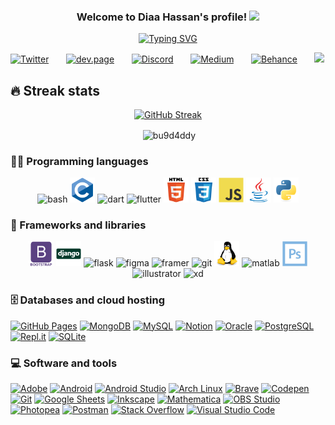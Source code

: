 <h3 align="center" width="600">
  Welcome to Diaa Hassan's profile!
  <img src="https://media.giphy.com/media/hvRJCLFzcasrR4ia7z/giphy.gif" width="28">
</h3>

<p align="center">
  <a href=""><img src="https://readme-typing-svg.herokuapp.com?font=Varela+Round&color=%23310DF7&size=30&center=true&vCenter=true&width=680&height=90&lines=Hi+%2C+I+am+Diaa;BUGDADDY;A+Computer+Engineer+and+A+Penetration+Tester" alt="Typing SVG" /></a>
</p>

<p style="justify-content: center;">
  <a href="https://twitter.com/BU9D4DDY"><img width="32px" alt="Twitter" title="Twitter" src="https://cdn-icons-png.flaticon.com/512/1409/1409937.png"/></a>
  &#8287;&#8287;&#8287;&#8287;&#8287;
  <a href="https://dev.page/bugdaddy?utm_source=dev.page&utm_medium=site&utm_campaign=share-dialog-first"><img width="32px" title="dev.page" src="https://cdn-icons.flaticon.com/png/512/5813/premium/5813860.png?token=exp=1636757688~hmac=26d4a6914bdd0c0af7ecec074f065227"/></a>
  &#8287;&#8287;&#8287;&#8287;&#8287;
  <a href="https://discord.gg/s7hakyqT"><img width="32px" alt="Discord" src="https://cdn-icons-png.flaticon.com/512/5968/5968756.png"></a>
  &#8287;&#8287;&#8287;&#8287;&#8287;
  <a href="https://bug-daddy.medium.com/"><img width="32px" alt="Medium" src="https://cdn-icons-png.flaticon.com/512/5968/5968906.png"></a>
  &#8287;&#8287;&#8287;&#8287;&#8287;
  <a href="https://www.behance.net/diaahassan2"><img width="32px" alt="Behance" src="https://cdn-icons.flaticon.com/png/512/3938/premium/3938108.png?token=exp=1636758053~hmac=5f291b1352e53f3bd5c528e4d0808fc1"></a>
  &#8287;&#8287;&#8287;&#8287;&#8287;
  <a href="https://www.linkedin.com/in/diaa-hassn-2695841b7" alt="Linkedin"><img width="32px" src="https://cdn-icons-png.flaticon.com/512/1409/1409945.png"/></a>
</p>


## 🔥 Streak stats

<p align="center">
  <a href="">
    <img src="http://github-readme-streak-stats.herokuapp.com?user=BU9D4DDY&theme=ads-juicy-fresh&date_format=j%20M%5B%20Y%5D" alt="GitHub Streak" />
  </a>
</p>

<p align="center">&nbsp;<img align="center" src="https://github-readme-stats.vercel.app/api?username=bu9d4ddy&show_icons=true&locale=en" alt="bu9d4ddy" />
</p>



### 👨‍💻 Programming languages



<p align="center"> 
  <a>
  <img src="https://www.vectorlogo.zone/logos/gnu_bash/gnu_bash-icon.svg" alt="bash" width="40" height="40" class="jop-noMdConv"> <img src="https://raw.githubusercontent.com/devicons/devicon/master/icons/c/c-original.svg" alt="c" width="40" height="40" class="jop-noMdConv"> <img src="https://www.vectorlogo.zone/logos/dartlang/dartlang-icon.svg" alt="dart" width="40" height="40" class="jop-noMdConv"> <img src="https://www.vectorlogo.zone/logos/flutterio/flutterio-icon.svg" alt="flutter" width="40" height="40" class="jop-noMdConv"> <img src="https://raw.githubusercontent.com/devicons/devicon/master/icons/html5/html5-original-wordmark.svg" alt="html5" width="40" height="40" class="jop-noMdConv"> <img src="https://raw.githubusercontent.com/devicons/devicon/master/icons/css3/css3-original-wordmark.svg" alt="css3" width="40" height="40" class="jop-noMdConv"> <img src="https://raw.githubusercontent.com/devicons/devicon/master/icons/javascript/javascript-original.svg" alt="javascript" width="40" height="40" class="jop-noMdConv"> <img src="https://raw.githubusercontent.com/devicons/devicon/master/icons/java/java-original.svg" alt="java" width="40" height="40" class="jop-noMdConv"> <img src="https://raw.githubusercontent.com/devicons/devicon/master/icons/python/python-original.svg" alt="python" width="40" height="40" class="jop-noMdConv"> 
  </a>
    </p>



### 🧰 Frameworks and libraries



<p align="center">
  <img src="https://raw.githubusercontent.com/devicons/devicon/master/icons/bootstrap/bootstrap-plain-wordmark.svg" alt="bootstrap" width="40" height="40" class="jop-noMdConv"> <img src="https://raw.githubusercontent.com/devicons/devicon/master/icons/django/django-original.svg" alt="django" width="40" height="40" class="jop-noMdConv"> <img src="https://www.vectorlogo.zone/logos/pocoo_flask/pocoo_flask-icon.svg" alt="flask" width="40" height="40" class="jop-noMdConv"> <img src="https://www.vectorlogo.zone/logos/figma/figma-icon.svg" alt="figma" width="40" height="40" class="jop-noMdConv"> <img src="https://www.vectorlogo.zone/logos/framer/framer-icon.svg" alt="framer" width="40" height="40" class="jop-noMdConv"> <img src="https://www.vectorlogo.zone/logos/git-scm/git-scm-icon.svg" alt="git" width="40" height="40" class="jop-noMdConv"> <img src="https://raw.githubusercontent.com/devicons/devicon/master/icons/linux/linux-original.svg" alt="linux" width="40" height="40" class="jop-noMdConv"> <img src="https://upload.wikimedia.org/wikipedia/commons/2/21/Matlab_Logo.png" alt="matlab" width="40" height="40" class="jop-noMdConv"> <img src="https://raw.githubusercontent.com/devicons/devicon/master/icons/photoshop/photoshop-line.svg" alt="photoshop" width="40" height="40" class="jop-noMdConv"> <img src="https://www.vectorlogo.zone/logos/adobe_illustrator/adobe_illustrator-icon.svg" alt="illustrator" width="40" height="40" class="jop-noMdConv"> <img src="https://cdn.worldvectorlogo.com/logos/adobe-xd.svg" alt="xd" width="40" height="40" class="jop-noMdConv">
</p>



### 🗄️ Databases and cloud hosting

<p>
    <a href="#"><img alt="GitHub Pages" src="https://img.shields.io/badge/GitHub%20Pages-327FC7.svg?logo=github&logoColor=white"></a>
    <a href="#"><img alt="MongoDB" src ="https://img.shields.io/badge/MongoDB-4ea94b.svg?logo=mongodb&logoColor=white"></a>
    <a href="#"><img alt="MySQL" src="https://img.shields.io/badge/MySQL-00f.svg?logo=mysql&logoColor=white"></a>
    <a href="#"><img alt="Notion" src="https://img.shields.io/badge/Notion-010101.svg?logo=notion&logoColor=white"></a>
    <a href="#"><img alt="Oracle" src ="https://img.shields.io/badge/Oracle-F00000.svg?logo=oracle&logoColor=white"></a>
    <a href="#"><img alt="PostgreSQL" src ="https://img.shields.io/badge/PostgreSQL-316192.svg?logo=postgresql&logoColor=white"></a>
    <a href="#"><img alt="Repl.it" src="https://img.shields.io/badge/Repl.it-0D101E.svg?logo=Replit&logoColor=white"></a>
    <a href="#"><img alt="SQLite" src ="https://img.shields.io/badge/SQLite-07405e.svg?logo=sqlite&logoColor=white"></a>
</p>



### 💻 Software and tools

<p>
    <a href="#"><img alt="Adobe" src="https://img.shields.io/badge/Adobe-FF0000.svg?logo=adobe&logoColor=white"></a>
    <a href="#"><img alt="Android" src="https://img.shields.io/badge/Android-3DDC84?logo=android&logoColor=white"></a>
    <a href="#"><img alt="Android Studio" src="https://img.shields.io/badge/Android%20Studio-008678.svg?logo=android-studio&logoColor=white"></a>
    <a href="#"><img alt="Arch Linux" src="https://img.shields.io/badge/Arch%20Linux-1793D1.svg?logo=arch-linux&logoColor=white"></a>
    <a href="#"><img alt="Brave" src="https://img.shields.io/badge/-Brave-FB542B?logo=brave&logoColor=white"></a>
    <a href="#"><img alt="Codepen" src="https://img.shields.io/badge/Codepen-000000.svg?logo=codepen&logoColor=white"></a>
    <a href="#"><img alt="Git" src="https://img.shields.io/badge/Git-F05033.svg?logo=git&logoColor=white"></a>
    <a href="#"><img alt="Google Sheets" src="https://img.shields.io/badge/Google%20Sheets-34A853.svg?logo=google%20sheets&logoColor=white"></a>
    <a href="#"><img alt="Inkscape" src="https://img.shields.io/badge/Inkscape-000000?logo=Inkscape&logoColor=white"></a>
    <a href="#"><img alt="Mathematica" src="https://img.shields.io/badge/Mathematica-DD1100.svg?logo=wolfram-mathematica&logoColor=white"></a>
    <a href="#"><img alt="OBS Studio" src="https://img.shields.io/badge/-OBS%20Studio-302E31?logo=obs-studio&logoColor=white"></a>
    <a href="#"><img alt="Photopea" src="https://img.shields.io/badge/Photopea-18A497?logo=photopea&logoColor=white"></a>
    <a href="#"><img alt="Postman" src="https://img.shields.io/badge/Postman-FF6C37?logo=postman&logoColor=white"></a>
    <a href="#"><img alt="Stack Overflow" src="https://img.shields.io/badge/-Stack%20Overflow-FE7A16?logo=stack-overflow&logoColor=white"></a>
    <a href="#"><img alt="Visual Studio Code" src="https://img.shields.io/badge/Visual%20Studio%20Code-0078d7.svg?logo=visual-studio-code&logoColor=white"></a>
</p>
